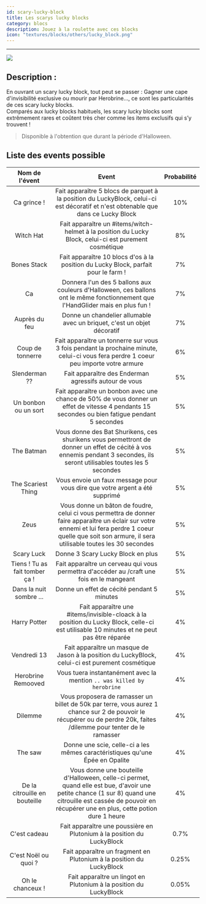 ```yaml
---
id: scary-lucky-block
title: Les scarys lucky blocks
category: blocs
description: Jouez à la roulette avec ces blocks
icon: "textures/blocks/others/lucky_block.png"
---
```

___

<img class="thumbnail-right" src="https://user-images.githubusercontent.com/91474741/197257381-925586a1-6e87-467c-b308-38e8eb51a989.png">

## Description :

En ouvrant un scary lucky block, tout peut se passer : Gagner une cape d'invisibilité exclusive ou mourir par Herobrine…, ce sont les particularités de ces scary lucky blocks.  
Comparés aux lucky blocks habituels, les scary lucky blocks sont extrêmement rares et coûtent très cher comme les items exclusifs qui s’y trouvent !

> Disponible à l'obtention que durant la période d'Halloween.

## Liste des events possible

| Nom de l'évent | Event | Probabilité |
|:-:|:-:|:-:|
| Ca grince ! | Fait apparaître 5 blocs de parquet à la position du LuckyBlock, celui-ci est décoratif et n'est obtenable que dans ce Lucky Block | 10% | 
| Witch Hat | Fait apparaître un #items/witch-helmet à la position du Lucky Block, celui-ci est purement cosmétique  | 8% | 
| Bones Stack | Fait apparaître 10 blocs d'os à la position du Lucky Block, parfait pour le farm ! | 7% |  
|  Ca |  Donnera l'un des 5 ballons aux couleurs d'Halloween, ces ballons ont le même fonctionnement que l'HandGlider mais en plus fun ! | 7% | 
| Auprès du feu | Donne un chandelier allumable avec un briquet, c'est un objet décoratif  | 7% | 
| Coup de tonnerre | Fait apparaître un tonnerre sur vous 3 fois pendant la prochaine minute, celui-ci vous fera perdre 1 coeur peu importe votre armure | 6% |  
| Slenderman ?? | Fait apparaître des Enderman agressifs autour de vous  | 5% | 
| Un bonbon ou un sort | Fait apparaître un bonbon avec une chance de 50% de vous donner un effet de vitesse 4 pendants 15 secondes ou bien fatigue pendant 5 secondes | 5% |  
| The Batman | Vous donne des Bat Shurikens, ces shurikens vous permettront de donner un effet de cécité à vos ennemis pendant 3 secondes, ils seront utilisables toutes les 5 secondes | 5% |  
| The Scariest Thing | Vous envoie un faux message pour vous dire que votre argent a été supprimé | 5% |  
| Zeus | Vous donne un bâton de foudre, celui ci vous permettra de donner faire apparaître un éclair sur votre ennemi et lui fera perdre 1 coeur quelle que soit son armure, il sera utilisable toutes les 30 secondes | 5% |  
| Scary Luck | Donne 3 Scary Lucky Block en plus | 5% | 
| Tiens ! Tu as fait tomber ça ! | Fait apparaître un cerveau qui vous permettra d'accéder au /craft une fois en le mangeant | 5% | 
| Dans la nuit sombre ... | Donne un effet de cécité pendant 5 minutes  | 5% | 
|  Harry Potter |  Fait  apparaître une #items/invisible-cloack à la position du Lucky Block, celle-ci est utilisable 10 minutes et ne peut pas être réparée | 4% | 
|  Vendredi 13 |  Fait apparaître un masque de Jason à la position du LuckyBlock, celui-ci est purement cosmétique | 4% | 
| Herobrine Remooved | Vous tuera instantanément avec la mention ``.. was killed by herobrine``  | 4% | 
| Dilemme | Vous proposera de ramasser un billet de 50k par terre, vous aurez 1 chance sur 2 de pouvoir le récupérer ou de perdre 20k, faites /dilemme pour tenter de le ramasser  | 4% | 
| The saw | Donne une scie, celle-ci a les mêmes caractéristiques qu'une Épée en Opalite | 4% | 
| De la citrouille en bouteille | Vous donne une bouteille d'Halloween, celle-ci permet, quand elle est bue, d'avoir une petite chance (1 sur 8) quand une citrouille est cassée de pouvoir en récupérer une en plus, cette potion dure 1 heure | 4% |
| C'est cadeau | Fait apparaître une poussière en Plutonium à la position du LuckyBlock | 0.7% |  
| C'est Noël ou quoi ? | Fait apparaître un fragment en Plutonium à la position du LuckyBlock | 0.25% |  
| Oh le chanceux ! | Fait apparaître un lingot en Plutonium à la position du LuckyBlock | 0.05% |  